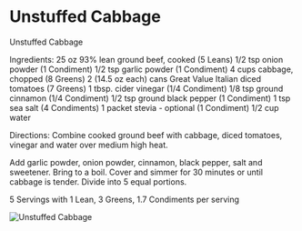 # Unstuffed Cabbage

Unstuffed Cabbage

Ingredients:
25 oz 93% lean ground beef, cooked (5 Leans)
1/2 tsp onion powder (1 Condiment)
1/2 tsp garlic powder (1 Condiment)
4 cups cabbage, chopped (8 Greens)
2 (14.5 oz each) cans Great Value Italian diced tomatoes (7 Greens)
1 tbsp. cider vinegar (1/4 Condiment)
1/8 tsp ground cinnamon (1/4 Condiment)
1/2 tsp ground black pepper (1 Condiment)
1 tsp sea salt (4 Condiments)
1 packet stevia - optional (1 Condiment)
1/2 cup water

Directions:
Combine cooked ground beef with cabbage, diced tomatoes, vinegar and water over medium high heat.

Add garlic powder, onion powder, cinnamon, black pepper, salt and sweetener. Bring to a boil. Cover and simmer for 30 minutes or until cabbage is tender. Divide into 5 equal portions.

5 Servings with 
1 Lean, 3 Greens, 1.7 Condiments per serving

![Unstuffed Cabbage](./Unstuffed%20Cabbage.png)

